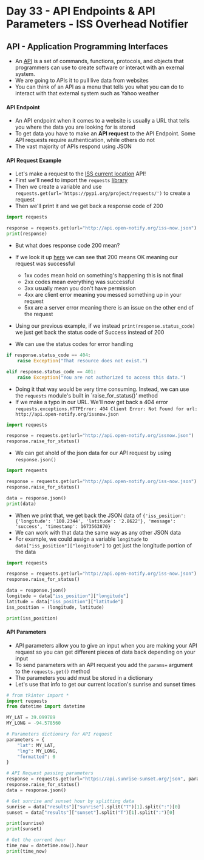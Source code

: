 # Day 33 - API Endpoints & API Parameters - ISS Overhead Notifier

## API - Application Programming Interfaces

- An [API](https://en.wikipedia.org/wiki/API) is a set of commands, functions, protocols, and objects that programmers can use to create software or interact with an exernal system.
- We are going to APIs it to pull live data from websites
- You can think of an API as a menu that tells you what you can do to interact with that external system such as Yahoo weather

#### API Endpoint

- An API endpoint when it comes to a website is usually a URL that tells you where the data you are looking for is stored
- To get data you have to make an **API request** to the API Endpoint. Some API requests require authentication, while others do not
- The vast majority of APIs respond using JSON

#### API Request Example

- Let's make a request to the [ISS current location](http://open-notify.org/Open-Notify-API/ISS-Location-Now/) API!
- First we'll need to import the `requests` [library](https://pypi.org/project/requests/)
- Then we create a variable and use `requests.get(url='https://pypi.org/project/requests/')` to create a request
- Then we'll print it and we get back a response code of 200
````python
import requests

response = requests.get(url="http://api.open-notify.org/iss-now.json")
print(response)
````

- But what does response code 200 mean?
- If we look it up [here](https://www.webfx.com/web-development/glossary/http-status-codes/) we can see that 200 means OK meaning our request was successful
    + 1xx codes mean hold on something's happening this is not final
    + 2xx codes mean everything was successful
    + 3xx usually mean you don't have permission
    + 4xx are client error meaning you messed something up in your request
    + 5xx are a server error meaning there is an issue on the other end of the request

- Using our previous example, if we instead `print(response.status_code)` we just get back the status code of Success instead of 200
- We can use the status codes for error handling
```python
if response.status_code == 404:
    raise Exception("That resource does not exist.")

elif response.status_code == 401:
    raise Exception("You are not authorized to access this data.")
```
- Doing it that way would be very time consuming. Instead, we can use the `requests` module's built in `raise_for_status()' method
- If we make a typo in our URL. We'll now get back a 404 error `requests.exceptions.HTTPError: 404 Client Error: Not Found for url: http://api.open-notify.org/issnow.json`
```python
import requests

response = requests.get(url="http://api.open-notify.org/issnow.json")
response.raise_for_status()
```
- We can get ahold of the json data for our API request by using `response.json()`

```python
import requests

response = requests.get(url="http://api.open-notify.org/iss-now.json")
response.raise_for_status()

data = response.json()
print(data)
```
- When we print that, we get back the JSON data of `{'iss_position': {'longitude': '100.2344', 'latitude': '2.8622'}, 'message': 'success', 'timestamp': 1673563870}`
- We can work with that data the same way as any other JSON data
- For example, we could assign a variable `longitude` to `data["iss_position"]["longitude"]` to get just the longitude portion of the data

```python
import requests

response = requests.get(url="http://api.open-notify.org/iss-now.json")
response.raise_for_status()

data = response.json()
longitude = data["iss_position"]["longitude"]
latitude = data["iss_position"]["latitude"]
iss_position = (longitude, latitude)

print(iss_position)
```
#### API Parameters

- API parameters allow you to give an input when you are making your API request so you can get different pieces of data back depending on your input
- To send parameters with an API request you add the `params=` argument to the `requests.get()` method
- The parameters you add must be stored in a dictionary
- Let's use that info to get our current location's sunrise and sunset times
```python
# from tkinter import *
import requests
from datetime import datetime

MY_LAT = 39.099789
MY_LONG = -94.578560

# Parameters dictionary for API request
parameters = {
    "lat": MY_LAT,
    "lng": MY_LONG,
    "formatted": 0
}

# API Request passing parameters
response = requests.get(url="https://api.sunrise-sunset.org/json", params=parameters)
response.raise_for_status()
data = response.json()

# Get sunrise and sunset hour by splitting data
sunrise = data["results"]["sunrise"].split("T")[1].split(":")[0]
sunset = data["results"]["sunset"].split("T")[1].split(":")[0]

print(sunrise)
print(sunset)

# Get the current hour
time_now = datetime.now().hour
print(time_now)

```